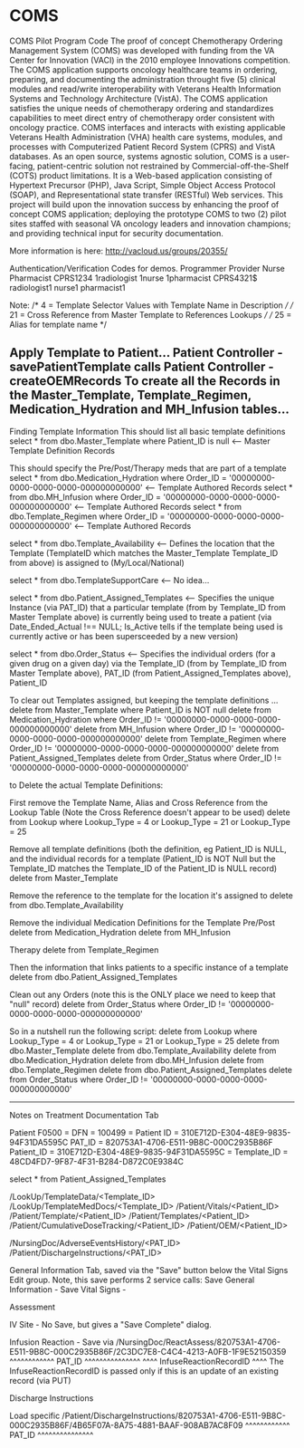 COMS
====
COMS Pilot Program Code
The proof of concept Chemotherapy Ordering Management System (COMS) was developed with funding from the VA Center for Innovation (VACI) in the 2010 employee Innovations competition. The COMS application supports oncology healthcare teams in ordering, preparing, and documenting the administration throught five (5) clinical modules and read/write interoperability with Veterans Health Information Systems and Technology Architecture (VistA).
The COMS application satisfies the unique needs of chemotherapy ordering and standardizes capabilities to meet direct entry of chemotherapy order consistent with oncology practice. COMS interfaces and interacts with existing applicable Veterans Health Administration (VHA) health care systems, modules, and processes with Computerized Patient Record System (CPRS) and VistA databases. As an open source, systems agnostic solution, COMS is a user-facing, patient-centric solution not restrained by Commercial-off-the-Shelf (COTS) product limitations. It is a Web-based application consisting of Hypertext Precursor (PHP), Java Script, Simple Object Access Protocol (SOAP), and Representational state transfer (RESTful) Web services.
This project will build upon the innovation success by enhancing the proof of concept COMS application; deploying the prototype COMS to two (2) pilot sites staffed with seasonal VA oncology leaders and innovation champions; and providing technical input for security documentation. 

More information is here: http://vacloud.us/groups/20355/


Authentication/Verification Codes for demos.
Programmer	Provider	Nurse	Pharmacist
CPRS1234	1radiologist	1nurse	1pharmacist
CPRS4321$	radiologist1	nurse1	pharmacist1

Note:
/*  4 = Template Selector Values with Template Name in Description */
/* 21 = Cross Reference from Master Template to References Lookups */
/* 25 = Alias for template name */





Apply Template to Patient...
Patient Controller - savePatientTemplate
calls
Patient Controller - createOEMRecords
To create all the Records in the Master_Template, Template_Regimen, Medication_Hydration and MH_Infusion tables...
-------------------



Finding Template Information
This should list all basic template definitions
select * from dbo.Master_Template where Patient_ID is null <-- Master Template Definition Records

This should specify the Pre/Post/Therapy meds that are part of a template
select * from dbo.Medication_Hydration where Order_ID = '00000000-0000-0000-0000-000000000000' <-- Template Authored Records
select * from dbo.MH_Infusion where Order_ID = '00000000-0000-0000-0000-000000000000' <-- Template Authored Records
select * from dbo.Template_Regimen where Order_ID = '00000000-0000-0000-0000-000000000000' <-- Template Authored Records

select * from dbo.Template_Availability <-- Defines the location that the Template (TemplateID which matches the Master_Template Template_ID from above) is assigned to (My/Local/National)

select * from dbo.TemplateSupportCare <-- No idea...


select * from dbo.Patient_Assigned_Templates <-- Specifies the unique Instance (via PAT_ID) that a particular template (from by Template_ID from Master Template above) is currently being used to treate a patient (via Date_Ended_Actual !== NULL; Is_Active tells if the template being used is currently active or has been supersceeded by a new version)

select * from dbo.Order_Status <-- Specifies the individual orders (for a given drug on a given day) via the Template_ID (from by Template_ID from Master Template above), PAT_ID (from Patient_Assigned_Templates above), Patient_ID



To clear out Templates assigned, but keeping the template definitions ...
delete from Master_Template where Patient_ID is NOT null
delete from Medication_Hydration where Order_ID != '00000000-0000-0000-0000-000000000000'
delete from MH_Infusion where Order_ID != '00000000-0000-0000-0000-000000000000'
delete from Template_Regimen where Order_ID != '00000000-0000-0000-0000-000000000000'
delete from Patient_Assigned_Templates
delete from Order_Status where Order_ID != '00000000-0000-0000-0000-000000000000'

to Delete the actual Template Definitions:

First remove the Template Name, Alias and Cross Reference from the Lookup Table (Note the Cross Reference doesn't appear to be used)
delete from Lookup where Lookup_Type = 4 or Lookup_Type = 21 or Lookup_Type = 25

Remove all template definitions (both the definition, eg Patient_ID is NULL, and the individual records for a template (Patient_ID is NOT Null but the Template_ID matches the Template_ID of the Patient_ID is NULL record)
delete from Master_Template

Remove the reference to the template for the location it's assigned to
delete from dbo.Template_Availability

Remove the individual Medication Definitions for the Template
Pre/Post
delete from Medication_Hydration
delete from MH_Infusion

Therapy
delete from Template_Regimen

Then the information that links patients to a specific instance of a template
delete from dbo.Patient_Assigned_Templates

Clean out any Orders (note this is the ONLY place we need to keep that "null" record)
delete from Order_Status where Order_ID != '00000000-0000-0000-0000-000000000000'




So in a nutshell run the following script:
delete from Lookup where Lookup_Type = 4 or Lookup_Type = 21 or Lookup_Type = 25
delete from dbo.Master_Template
delete from dbo.Template_Availability
delete from dbo.Medication_Hydration
delete from dbo.MH_Infusion
delete from dbo.Template_Regimen
delete from dbo.Patient_Assigned_Templates 
delete from Order_Status where Order_ID != '00000000-0000-0000-0000-000000000000'

--------------------------------------------------------------------------------------------------------------------------------------------
Notes on Treatment Documentation Tab

Patient F0500 = DFN = 100499 = Patient ID = 310E712D-E304-48E9-9835-94F31DA5595C
PAT_ID = 820753A1-4706-E511-9B8C-000C2935B86F	Patient_ID = 310E712D-E304-48E9-9835-94F31DA5595C = Template_ID = 48CD4FD7-9F87-4F31-B284-D872C0E9384C

select * from Patient_Assigned_Templates

/LookUp/TemplateData/<Template_ID>
/LookUp/TemplateMedDocs/<Template_ID>
/Patient/Vitals/<Patient_ID>
/Patient/Template/<Patient_ID>
/Patient/Templates/<Patient_ID>
/Patient/CumulativeDoseTracking/<Patient_ID>
/Patient/OEM/<Patient_ID>

/NursingDoc/AdverseEventsHistory/<PAT_ID>
/Patient/DischargeInstructions/<PAT_ID>



General Information Tab, saved via the "Save" button below the Vital Signs Edit group.
Note, this save performs 2 service calls:
Save General Information - 
Save Vital Signs - 

Assessment

IV Site - No Save, but gives a "Save Complete" dialog.


Infusion Reaction - Save via 
/NursingDoc/ReactAssess/820753A1-4706-E511-9B8C-000C2935B86F/2C3DC7E8-C4C4-4213-A0FB-1F9E52150359
                        ^^^^^^^^^^^^ PAT_ID ^^^^^^^^^^^^^^^   ^^^^ InfuseReactionRecordID ^^^^
The InfuseReactionRecordID is passed only if this is an update of an existing record (via PUT)

Discharge Instructions

Load specific
/Patient/DischargeInstructions/820753A1-4706-E511-9B8C-000C2935B86F/4B65F07A-8A75-4881-BAAF-908AB7AC8F09
                               ^^^^^^^^^^^^ PAT_ID ^^^^^^^^^^^^^^^



